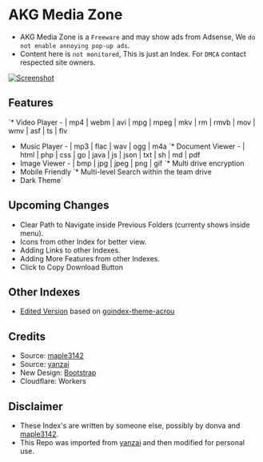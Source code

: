 # AKG Media Zone

* AKG Media Zone is a `Freeware` and may show ads from Adsense, We `do not enable annoying pop-up ads`.
* Content here is `not monitored`, This is just an Index. For `DMCA` contact respected site owners.


[![Screenshot](https://i.imgur.com/TrNL34U.png)](https://Media.akgzone.in)


## Features

`* Video Player - | mp4 | webm | avi | mpg | mpeg | mkv | rm | rmvb | mov | wmv | asf | ts | flv
* Music Player - | mp3 | flac | wav | ogg | m4a
`* Document Viewer - | html | php | css | go | java | js | json | txt | sh | md | pdf
* Image Viewer - | bmp | jpg | jpeg | png | gif
`* Multi drive encryption
* Mobile Friendly
`* Multi-level Search within the team drive
* Dark Theme`


## Upcoming Changes

* Clear Path to Navigate inside Previous Folders (currenty shows inside menu).
* Icons from other Index for better view.
* Adding Links to other Indexes.
* Adding More Features from other Indexes.
* Click to Copy Download Button


## Other Indexes

* [Edited Version](https://gist.github.com/akgandhi23700/cf44771ed4de16fca6ec5ae7bbd818ca) based on [goindex-theme-acrou](https://github.com/Achrou/goindex-theme-acrou)


## Credits

* Source: [maple3142](https://github.com/maple3142/GDIndex)
* Source: [yanzai](https://github.com/yanzai/goindex)
* New Design: [Bootstrap](https://getbootstrap.com)
* Cloudflare: Workers


## Disclaimer

* These Index's are written by someone else, possibly by donva and [maple3142](https://github.com/maple3142/GDIndex).
* This Repo was imported from [yanzai](https://github.com/yanzai/goindex) and then modified for personal use.
